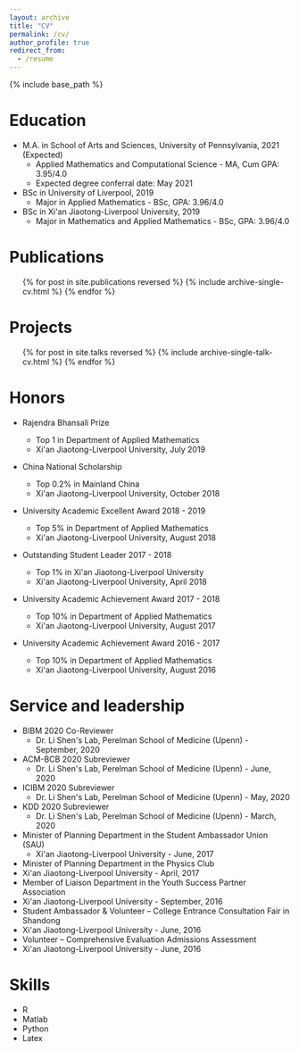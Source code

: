 ```yaml
---
layout: archive
title: "CV"
permalink: /cv/
author_profile: true
redirect_from:
  - /resume
---
```


{% include base_path %}

Education
======
* M.A. in School of Arts and Sciences, University of Pennsylvania, 2021 (Expected)
  * Applied Mathematics and Computational Science - MA, Cum GPA: 3.95/4.0
  * Expected degree conferral date: May 2021
* BSc in University of Liverpool, 2019
  * Major in Applied Mathematics - BSc, GPA: 3.96/4.0
* BSc in Xi'an Jiaotong-Liverpool University, 2019
  * Major in Mathematics and Applied Mathematics - BSc, GPA: 3.96/4.0
   

Publications
======
  <ul>{% for post in site.publications reversed %}
    {% include archive-single-cv.html %}
  {% endfor %}</ul>
  
Projects
======
  <ul>{% for post in site.talks reversed %}
    {% include archive-single-talk-cv.html %}
  {% endfor %}</ul>
  
Honors
======
* Rajendra Bhansali Prize
  * Top 1 in Department of Applied Mathematics
  * Xi'an Jiaotong-Liverpool University, July 2019

* China National Scholarship
  * Top 0.2% in Mainland China
  * Xi'an Jiaotong-Liverpool University, October 2018
  
* University Academic Excellent Award 2018 - 2019
  * Top 5% in Department of Applied Mathematics
  * Xi'an Jiaotong-Liverpool University, August 2018
  
* Outstanding Student Leader 2017 - 2018
  * Top 1% in Xi'an Jiaotong-Liverpool University
  * Xi'an Jiaotong-Liverpool University, April 2018
  
* University Academic Achievement Award 2017 - 2018
  * Top 10% in Department of Applied Mathematics
  * Xi'an Jiaotong-Liverpool University, August 2017
  
* University Academic Achievement Award 2016 - 2017
  * Top 10% in Department of Applied Mathematics
  * Xi'an Jiaotong-Liverpool University, August 2016

Service and leadership
======
* BIBM 2020 Co-Reviewer
  * Dr. Li Shen's Lab, Perelman School of Medicine (Upenn) - September, 2020
* ACM-BCB 2020 Subreviewer
  * Dr. Li Shen's Lab, Perelman School of Medicine (Upenn) - June, 2020
* ICIBM 2020 Subreviewer
  * Dr. Li Shen's Lab, Perelman School of Medicine (Upenn) - May, 2020
* KDD 2020 Subreviewer
  * Dr. Li Shen's Lab, Perelman School of Medicine (Upenn) - March, 2020
* Minister of Planning Department in the Student Ambassador Union (SAU) 
   * Xi'an Jiaotong-Liverpool University - June, 2017
*	Minister of Planning Department in the Physics Club 	
   * Xi'an Jiaotong-Liverpool University - April, 2017
*	Member of Liaison Department in the Youth Success Partner Association 
   * Xi'an Jiaotong-Liverpool University - September, 2016
*	Student Ambassador & Volunteer – College Entrance Consultation Fair in Shandong
   * Xi'an Jiaotong-Liverpool University - June, 2016
*	Volunteer – Comprehensive Evaluation Admissions Assessment 
   * Xi'an Jiaotong-Liverpool University - June, 2016

Skills
======
* R
* Matlab
* Python
* Latex
